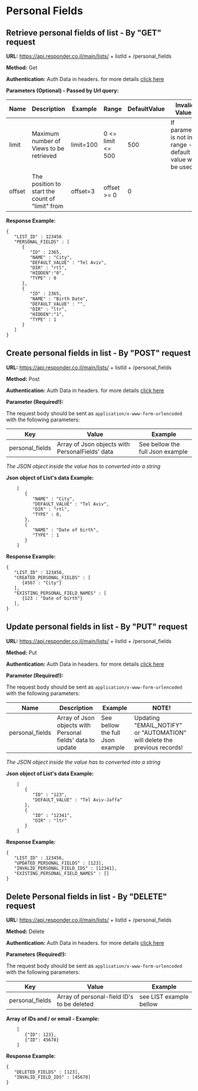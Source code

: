 # Personal Fields

## Retrieve personal fields of list - By "GET" request

**URL:** https://api.responder.co.il/main/lists/ + listId + /personal_fields

**Method:** Get

**Authentication:** Auth Data in headers. for more details [click here](https://github.com/responder/restapi/tree/master/Authentication/ )

**Parameters (Optional) - Passed by Url query:** 

  | Name     | Description | Example     | Range    | DefaultValue | Invalid Values |
  | ---------|-------------|-------------|----------|--------------|----------------|
  | limit  | Maximum number of Views to be retrieved | limit=100 | 0 <= limit <= 500     | 500         | If parameter is not in range - default value will be used | 
  | offset | The position to start the count of "limit" from | offset=3 | offset >= 0     | 0         | |   

  
**Response Example:**

    {
       "LIST_ID" : 123456
       "PERSONAL_FIELDS" : [
          {
             "ID" : 2365,
             "NAME" : "City",
             "DEFAULT_VALUE" : "Tel Aviv",
             "DIR" : "rtl",
             "HIDDEN":"0",
             "TYPE" : 0
          },
          {
             "ID" : 2365,
             "NAME" : "Birth Date",
             "DEFAULT_VALUE" : "",
             "DIR" : "ltr",
             "HIDDEN":"1",
             "TYPE" : 1
          }
       ]
    }
    
## Create personal fields in list - By "POST" request

**URL:** https://api.responder.co.il/main/lists/ + listId + /personal_fields

**Method:** Post

**Authentication:** Auth Data in headers. for more details [click here](https://github.com/responder/restapi/tree/master/Authentication/ )

**Parameter (Required!):**

The request body should be sent as `application/x-www-form-urlencoded` with the following parameters:
  
  | Key     | Value | Example |
  | ---------|-------------|---------|
  | personal_fields | Array of Json objects with PersonalFields' data | See bellow the full Json example |

*The JSON object inside the value has to converted into a string*

**Json object of List's data Example:**
        
        [
           {
              "NAME" : "City",
              "DEFAULT_VALUE" : "Tel Aviv",
              "DIR" : "rtl",
              "TYPE" : 0,
           },
           {
              "NAME" : "Date of birth",
              "TYPE" : 1
           }
        ]

**Response Example:**

    {
       "LIST_ID" : 123456,
       "CREATED_PERSONAL_FIELDS" : [
          {4567 : "City"}
       ],
       "EXISTING_PERSONAL_FIELD_NAMES" : [
          {123 : "Date of birth"}
       ],
    }
    

## Update personal fields in list - By "PUT" request

**URL:** https://api.responder.co.il/main/lists/ + listId + /personal_fields

**Method:** Put

**Authentication:** Auth Data in headers. for more details [click here](https://github.com/responder/restapi/tree/master/Authentication/ )

**Parameter (Required!):**

The request body should be sent as `application/x-www-form-urlencoded` with the following parameters:
  
  | Name     | Description | Example | NOTE! |
  | ---------|-------------|---------|-------|
  | personal_fields | Array of Json objects with Personal fields' data to update | See bellow the full Json example | Updating "EMAIL_NOTIFY" or "AUTOMATION" will delete the previous records!
  
*The JSON object inside the value has to converted into a string*

**Json object of List's data Example:**
        
        [
           {
              "ID" : "123",
              "DEFAULT_VALUE" : "Tel Aviv-Jaffa"
           },
           {
              "ID" : "12341",
              "DIR" : "ltr"
           }
        ]

**Response Example:**

    {
       "LIST_ID" : 123456,
       "UPDATED_PERSONAL_FIELDS" : [123],
       "INVALID_PERSONAL_FIELD_IDS" : [12341],
       "EXISTING_PERSONAL_FIELD_NAMES" : []
    }
    

## Delete Personal fields in list - By "DELETE" request

**URL:** https://api.responder.co.il/main/lists/ + listId + /personal_fields

**Method:** Delete

**Authentication:** Auth Data in headers. for more details [click here](https://github.com/responder/restapi/tree/master/Authentication/ )

**Parameters (Required!):**

The request body should be sent as `application/x-www-form-urlencoded` with the following parameters:

  | Key     | Value | Example     |
  | ---------|-------------|-------------|
  | personal_fields  | Array of personal-field ID's to be deleted | see LIST example bellow |
  
**Array of IDs and / or email - Example:**
        
        [
           {"ID": 123},
           {"ID": 45678}
        ]

**Response Example:**

    {
       "DELETED_FIELDS" : [123],
       "INVALID_FIELD_IDS" : [45678]
    }